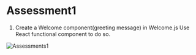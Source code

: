 # Assessment1
1. Create a Welcome component(greeting message) in Welcome.js  Use React functional component to do so.

![Assessments1](https://user-images.githubusercontent.com/74894810/213421409-2d33cb5d-5250-4999-a4be-fffd89e1d2ed.gif)
